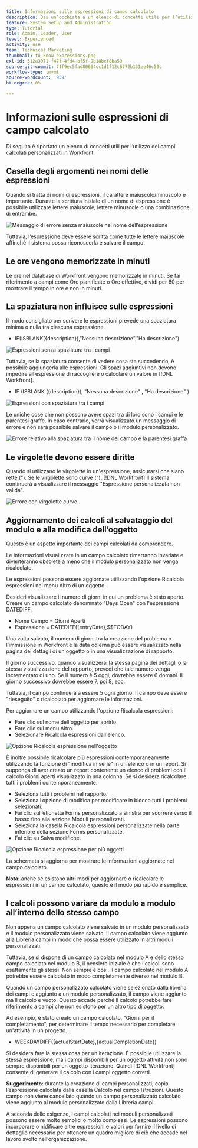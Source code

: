 ```yaml
---
title: Informazioni sulle espressioni di campo calcolato
description: Dai un’occhiata a un elenco di concetti utili per l’utilizzo dei campi calcolati personalizzati in [!DNL Workfront].
feature: System Setup and Administration
type: Tutorial
role: Admin, Leader, User
level: Experienced
activity: use
team: Technical Marketing
thumbnail: to-know-expressions.png
exl-id: 512a3071-f47f-4fd4-bf5f-9b18bef8ba59
source-git-commit: 71f9ec5fad80664cc1d1f12c6772b131ee46c59c
workflow-type: tm+mt
source-wordcount: '959'
ht-degree: 0%

---
```


# Informazioni sulle espressioni di campo calcolato

Di seguito è riportato un elenco di concetti utili per l’utilizzo dei campi calcolati personalizzati in Workfront.

## Casella degli argomenti nei nomi delle espressioni

Quando si tratta di nomi di espressioni, il carattere maiuscolo/minuscolo è importante. Durante la scrittura iniziale di un nome di espressione è possibile utilizzare lettere maiuscole, lettere minuscole o una combinazione di entrambe.

![Messaggio di errore senza maiuscole nel nome dell’espressione](assets/T2K01.png)

Tuttavia, l’espressione deve essere scritta come tutte le lettere maiuscole affinché il sistema possa riconoscerla e salvare il campo.



## Le ore vengono memorizzate in minuti

Le ore nel database di Workfront vengono memorizzate in minuti. Se fai riferimento a campi come Ore pianificate o Ore effettive, dividi per 60 per mostrare il tempo in ore e non in minuti.

## La spaziatura non influisce sulle espressioni

Il modo consigliato per scrivere le espressioni prevede una spaziatura minima o nulla tra ciascuna espressione.

* IF(ISBLANK({description}),&quot;Nessuna descrizione&quot;,&quot;Ha descrizione&quot;)

![Espressioni senza spaziatura tra i campi](assets/T2K02.png)

Tuttavia, se la spaziatura consente di vedere cosa sta succedendo, è possibile aggiungerla alle espressioni. Gli spazi aggiuntivi non devono impedire all’espressione di raccogliere o calcolare un valore in [!DNL Workfront].

* IF (ISBLANK ({description}), &quot;Nessuna descrizione&quot; , &quot;Ha descrizione&quot; )

![Espressioni con spaziatura tra i campi](assets/T2K03.png)

Le uniche cose che non possono avere spazi tra di loro sono i campi e le parentesi graffe. In caso contrario, verrà visualizzato un messaggio di errore e non sarà possibile salvare il campo o il modulo personalizzato.

![Errore relativo alla spaziatura tra il nome del campo e la parentesi graffa](assets/T2K04.png)

## Le virgolette devono essere diritte

Quando si utilizzano le virgolette in un&#39;espressione, assicurarsi che siano rette (&quot;). Se le virgolette sono curve (&quot;), [!DNL Workfront] Il sistema continuerà a visualizzare il messaggio &quot;Espressione personalizzata non valida&quot;.

![Errore con virgolette curve](assets/T2K05.png)

## Aggiornamento dei calcoli al salvataggio del modulo e alla modifica dell’oggetto

Questo è un aspetto importante dei campi calcolati da comprendere.

Le informazioni visualizzate in un campo calcolato rimarranno invariate e diventeranno obsolete a meno che il modulo personalizzato non venga ricalcolato.

Le espressioni possono essere aggiornate utilizzando l&#39;opzione Ricalcola espressioni nel menu Altro di un oggetto.

Desideri visualizzare il numero di giorni in cui un problema è stato aperto. Creare un campo calcolato denominato &quot;Days Open&quot; con l&#39;espressione DATEDIFF.

* Nome Campo = Giorni Aperti
* Espressione = DATEDIFF({entryDate},$$TODAY)

Una volta salvato, il numero di giorni tra la creazione del problema o l’immissione in Workfront e la data odierna può essere visualizzato nella pagina dei dettagli di un oggetto o in una visualizzazione di rapporto.

Il giorno successivo, quando visualizzerai la stessa pagina dei dettagli o la stessa visualizzazione del rapporto, prevedi che tale numero venga incrementato di uno. Se il numero è 5 oggi, dovrebbe essere 6 domani. Il giorno successivo dovrebbe essere 7, poi 8, ecc.

Tuttavia, il campo continuerà a essere 5 ogni giorno. Il campo deve essere &quot;rieseguito&quot; o ricalcolato per aggiornare le informazioni.

Per aggiornare un campo utilizzando l&#39;opzione Ricalcola espressioni:

* Fare clic sul nome dell&#39;oggetto per aprirlo.
* Fare clic sul menu Altro.
* Selezionare Ricalcola espressioni dall&#39;elenco.

![Opzione Ricalcola espressione nell&#39;oggetto](assets/T2K06.png)

È inoltre possibile ricalcolare più espressioni contemporaneamente utilizzando la funzione di &quot;modifica in serie&quot; in un elenco o in un report. Si supponga di aver creato un report contenente un elenco di problemi con il calcolo Giorni aperti visualizzato in una colonna. Se si desidera ricalcolare tutti i problemi contemporaneamente:

* Seleziona tutti i problemi nel rapporto.
* Seleziona l’opzione di modifica per modificare in blocco tutti i problemi selezionati.
* Fai clic sull’etichetta Forms personalizzato a sinistra per scorrere verso il basso fino alla sezione Moduli personalizzati.
* Seleziona la casella Ricalcola espressioni personalizzate nella parte inferiore della sezione Forms personalizzate.
* Fai clic su Salva modifiche.

![Opzione Ricalcola espressione per più oggetti](assets/T2K07.png)

La schermata si aggiorna per mostrare le informazioni aggiornate nel campo calcolato.

**Nota**: anche se esistono altri modi per aggiornare o ricalcolare le espressioni in un campo calcolato, questo è il modo più rapido e semplice.

## I calcoli possono variare da modulo a modulo all’interno dello stesso campo

Non appena un campo calcolato viene salvato in un modulo personalizzato e il modulo personalizzato viene salvato, il campo calcolato viene aggiunto alla Libreria campi in modo che possa essere utilizzato in altri moduli personalizzati.

Tuttavia, se si dispone di un campo calcolato nel modulo A e dello stesso campo calcolato nel modulo B, il pensiero iniziale è che i calcoli sono esattamente gli stessi. Non sempre è così. Il campo calcolato nel modulo A potrebbe essere calcolato in modo completamente diverso nel modulo B.

Quando un campo personalizzato calcolato viene selezionato dalla libreria dei campi e aggiunto a un modulo personalizzato, il campo viene aggiunto ma il calcolo è vuoto. Questo accade perché il calcolo potrebbe fare riferimento a campi che non esistono per un altro tipo di oggetto.

Ad esempio, è stato creato un campo calcolato, &quot;Giorni per il completamento&quot;, per determinare il tempo necessario per completare un&#39;attività in un progetto.

* WEEKDAYDIFF({actualStartDate},{actualCompletionDate})

Si desidera fare la stessa cosa per un&#39;iterazione. È possibile utilizzare la stessa espressione, ma i campi disponibili per un oggetto attività non sono sempre disponibili per un oggetto iterazione. Quindi [!DNL Workfront] consente di generare il calcolo con i campi oggetto corretti.

**Suggerimento**: durante la creazione di campi personalizzati, copia l’espressione calcolata dalla casella Calcolo nel campo Istruzioni. Questo campo non viene cancellato quando un campo personalizzato calcolato viene aggiunto al modulo personalizzato dalla Libreria campi.

A seconda delle esigenze, i campi calcolati nei moduli personalizzati possono essere molto semplici o molto complessi. Le espressioni possono incorporare o nidificare altre espressioni e valori per fornire il livello di dettaglio necessario per ottenere un quadro migliore di ciò che accade nel lavoro svolto nell’organizzazione.

<!--Depending on the need, calculated fields in custom forms can be quite simple or very complex. Expressions can embed, or nest, other expressions and values to provide the level of detail needed to get a better picture of what is going on with the work being done at your organization. 

Most of the examples and exercises in this course have been relatively simple to provide a base understanding of the expressions most commonly used and how to build those expressions in a custom calculated field. 

Now you’re ready to start building your own calculated custom fields.-->
